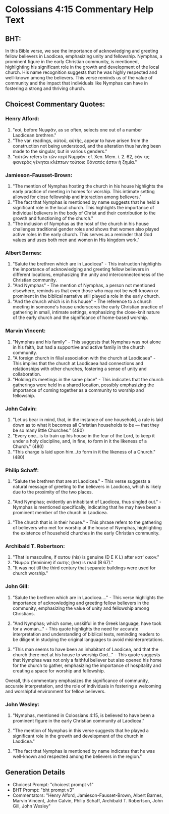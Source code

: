 # Colossians 4:15 Commentary Help Text

## BHT:
In this Bible verse, we see the importance of acknowledging and greeting fellow believers in Laodicea, emphasizing unity and fellowship. Nymphas, a prominent figure in the early Christian community, is mentioned, highlighting his significant role in the growth and development of the local church. His name recognition suggests that he was highly respected and well-known among the believers. This verse reminds us of the value of community and the impact that individuals like Nymphas can have in fostering a strong and thriving church.

## Choicest Commentary Quotes:
### Henry Alford:
1. "καί, before Νυμφᾶν, as so often, selects one out of a number Laodicean brethren."
2. "The var. readings, αὐτοῦ, αὐτῆς, appear to have arisen from the construction not being understood, and the alteration thus having been made to the singular, but in various genders."
3. "αὐτῶν refers to τῶν περὶ Νυμφᾶν: cf. Xen. Mem. i. 2. 62, ἐάν τις φανερὸς γένηται κλέπτων τούτοις θάνατός ἐστιν ἡ ζημία."

### Jamieson-Fausset-Brown:
1. "The mention of Nymphas hosting the church in his house highlights the early practice of meeting in homes for worship. This intimate setting allowed for close fellowship and interaction among believers."
2. "The fact that Nymphas is mentioned by name suggests that he held a significant role in the local church. This highlights the importance of individual believers in the body of Christ and their contribution to the growth and functioning of the church."
3. "The inclusion of Nymphas as the host of the church in his house challenges traditional gender roles and shows that women also played active roles in the early church. This serves as a reminder that God values and uses both men and women in His kingdom work."

### Albert Barnes:
1. "Salute the brethren which are in Laodicea" - This instruction highlights the importance of acknowledging and greeting fellow believers in different locations, emphasizing the unity and interconnectedness of the Christian community.
2. "And Nymphas" - The mention of Nymphas, a person not mentioned elsewhere, reminds us that even those who may not be well-known or prominent in the biblical narrative still played a role in the early church.
3. "And the church which is in his house" - The reference to a church meeting in someone's house underscores the early Christian practice of gathering in small, intimate settings, emphasizing the close-knit nature of the early church and the significance of home-based worship.

### Marvin Vincent:
1. "Nymphas and his family" - This suggests that Nymphas was not alone in his faith, but had a supportive and active family in the church community.
2. "A foreign church in filial association with the church at Laodicaea" - This implies that the church at Laodicaea had connections and relationships with other churches, fostering a sense of unity and collaboration.
3. "Holding its meetings in the same place" - This indicates that the church gatherings were held in a shared location, possibly emphasizing the importance of coming together as a community to worship and fellowship.

### John Calvin:
1. "Let us bear in mind, that, in the instance of one household, a rule is laid down as to what it becomes all Christian households to be — that they be so many little Churches." (480)
2. "Every one...is to train up his house in the fear of the Lord, to keep it under a holy discipline, and, in fine, to form in it the likeness of a Church." (480)
3. "This charge is laid upon him...to form in it the likeness of a Church." (480)

### Philip Schaff:
1. "Salute the brethren that are at Laodicea." - This verse suggests a natural message of greeting to the believers in Laodicea, which is likely due to the proximity of the two places.

2. "And Nymphas; evidently an inhabitant of Laodicea, thus singled out." - Nymphas is mentioned specifically, indicating that he may have been a prominent member of the church in Laodicea.

3. "The church that is in their house." - This phrase refers to the gathering of believers who met for worship at the house of Nymphas, highlighting the existence of household churches in the early Christian community.

### Archibald T. Robertson:
1. "That is masculine, if αυτου (his) is genuine (D E K L) after κατ' οικον." 
2. "Νυμφα (feminine) if αυτης (her) is read (B 67)." 
3. "It was not till the third century that separate buildings were used for church worship."

### John Gill:
1. "Salute the brethren which are in Laodicea...." - This verse highlights the importance of acknowledging and greeting fellow believers in the community, emphasizing the value of unity and fellowship among Christians.

2. "And Nymphas; which some, unskilful in the Greek language, have took for a woman..." - This quote highlights the need for accurate interpretation and understanding of biblical texts, reminding readers to be diligent in studying the original languages to avoid misinterpretations.

3. "This man seems to have been an inhabitant of Laodicea, and that the church there met at his house to worship God..." - This quote suggests that Nymphas was not only a faithful believer but also opened his home for the church to gather, emphasizing the importance of hospitality and creating a space for worship and fellowship.

Overall, this commentary emphasizes the significance of community, accurate interpretation, and the role of individuals in fostering a welcoming and worshipful environment for fellow believers.

### John Wesley:
1. "Nymphas, mentioned in Colossians 4:15, is believed to have been a prominent figure in the early Christian community at Laodicea." 

2. "The mention of Nymphas in this verse suggests that he played a significant role in the growth and development of the church in Laodicea." 

3. "The fact that Nymphas is mentioned by name indicates that he was well-known and respected among the believers in the region."


## Generation Details
- Choicest Prompt: "choicest prompt v1"
- BHT Prompt: "bht prompt v3"
- Commentators: "Henry Alford, Jamieson-Fausset-Brown, Albert Barnes, Marvin Vincent, John Calvin, Philip Schaff, Archibald T. Robertson, John Gill, John Wesley"
